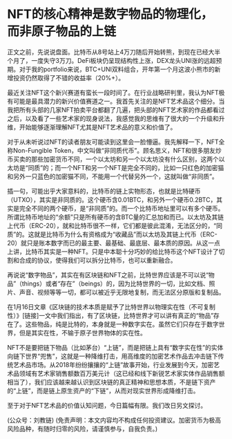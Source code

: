 # NFT的核心精神是数字物品的物理化，而非原子物品的上链

正文之前，先说说盘面。比特币从8号站上4万刀随后开始转熊，到现在已经大半个月了，一度失守3万刀。DeFi板块仍呈现结构性上涨，DEX龙头UNI涨的远超预期。对于我的portfolio来说，BTC+UNI双料组合，开年第一个月这波小熊市的新增投资仍然取得了不错的收益率（20%+）。

最近关注NFT这个新兴赛道有蛮长一段时间了。在行业战略研判里，我认为NFT极有可能是最具潜力的新兴价值赛道之一。我首先关注的是NFT艺术品这个细分。当我把所有头部的几家NFT拍卖平台都翻了几遍，把头部的NFT艺术家的作品都看过之后，以及看了一些艺术家的现身说法，我感觉我的思维有了很大的一个升级和升维，开始能够逐渐理解NFT尤其是NFT艺术品的意义和价值了。

对于从未听说过NFT的读者朋友可能读到这里会一脸懵逼。我先解释一下，NFT全称Non-Fungible Token，中文叫做“非同质代币”。顾名思义，NFT和很多朋友炒币买卖的那些加密货币不同，一个以太坊和另一个以太坊没有什么区别，这两个以太坊是“同质”的；而一个NFT和另一个NFT是完全不同的，比如一只红色的加密猫和另外一只蓝色的加密猫不同，不能用一个代替另外一个，这就叫做“非同质”。

插一句，可能出乎大家意料的，比特币的链上实物形态，也就是比特硬币（UTXO），其实是非同质的。这个硬币含0.01BTC，和另外一个硬币0.2BTC，其实是完全不同的两个硬币，是“非同质”的。而一个比特币地址里可以有多个硬币。所谓比特币地址的“余额”只是所有硬币的含BTC量的汇总加和而已。以太坊及其链上代币（ERC-20），就和比特币很不一样，它们都是彼此混淆，无法区分的，“同质”的。这就是比特币为什么有资格成为“收藏品”而以太坊及其链上代币（ERC-20）就只是账本数字而已的最主要、最基础、最底层、最本质的原因。从这一点上讲，比特币其实是一种NFT。只是中本聪十分巧妙的给比特币这个NFT设计了切割和合成的协议，使得我们可以拆分比特币，也可以重新融合。

再说说“数字物品”，其实在有区块链和NFT之前，比特世界应该是不可以说“物品”（things）或者“存在”（beings）的，因为比特世界的一切，比如文档、照片、声音、视频等等一切，都可以被近乎无限地复制，而无法区分原版和复制品。

在1月16日文章《区块链的技术本质是赋予了比特世界以物理实在性（不可复制性）》\[链接\]一文中我们指出，有了区块链，比特世界才可以讲有真正的“物品”存在了。这些物品，纯是比特的，本身就是一种数字实在。虽然它们只存在于数字世界，但是其实在性，不输于原子世界物体的实在性。

NFT不是要把链下物品（比如茅台）“上链”，而是把链上具有“数字实在性”的实体向链下世界“兜售”，这就是一种降维打击，用高维度的加密艺术作品去冲击链下传统艺术品市场。从2018年纷纷攘攘的“上链”故事开始，行业发展到今天，加密艺术品领域有艺术家销售额数百万美元计（这已经和线下新锐艺术家实体作品销售额相当了），我们应该越来越认识到区块链的真正精神和思想本质，不是链下资产的“上链”，而是链上原生资产的“下链”，从而对现实世界形成降维打击。

至于对于NFT艺术品的价值认知问题，今日篇幅有限。我们改日另文探讨。

\(公众号：刘教链\)  \(免责声明：本文内容均不构成任何投资建议。加密货币为极高风险品种，有随时归零的风险，请谨慎参与，自我负责。\)

